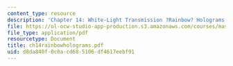 ```yaml
---
content_type: resource
description: 'Chapter 14: White-Light Transmission ?Rainbow? Holograms'
file: https://ol-ocw-studio-app-production.s3.amazonaws.com/courses/mas-450-holographic-imaging-spring-2003/d8da840f0c0acd685106df4617eebf91_ch14rainbowholograms.pdf
file_type: application/pdf
resourcetype: Document
title: ch14rainbowholograms.pdf
uid: d8da840f-0c0a-cd68-5106-df4617eebf91
---
```

